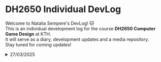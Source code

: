 # DH2650 Individual DevLog 

Welcome to Natalia Sempere's DevLog! 🐱  
This is an individual development log for the course **DH2650 Computer Game Design** at KTH.  
It will serve as a diary, development updates and a media repository.  
Stay tuned for coming updates!  

<details>
  <summary>27/03/2025</summary>

  The first steps into the project have begun. We have decided to create a 2D pixel art game, top-down and story based. 
  I have used a graphic tablet for the first time in my life and have drawn an initial idea for a character, both plain 2D and pixel art. The three stages represent the evolution we are planning to implement in the game. 

  ![Initial cocept art for a character](./Images/jack.png)



